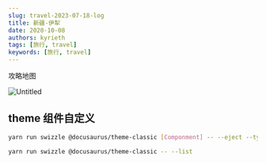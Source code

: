 ```yaml
---
slug: travel-2023-07-18-log
title: 新疆-伊犁
date: 2020-10-08
authors: kyrieth
tags: [旅行, travel]
keywords: [旅行, travel]
---
```


攻略地图

![Untitled](/img/life_end/yilimap.png)



## theme 组件自定义


```bash
yarn run swizzle @docusaurus/theme-classic [Componment] -- --eject --typescript

yarn run swizzle @docusaurus/theme-classic -- --list
```
